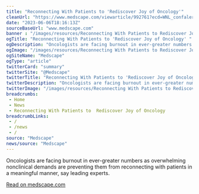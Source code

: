 ```yaml
--- 
title: "Reconnecting With Patients to 'Rediscover Joy of Oncology'"
cleanUrl: "https://www.medscape.com/viewarticle/992761?ecd=WNL_confalert_230605_MSCPEDIT_etid5496878&uac=348197MT&impID=5496878#vp_2"
date: "2023-06-06T18:16:13Z"
sourceBaseUrl: "www.medscape.com"
banner : "/images/resources/Reconnecting With Patients to Rediscover Joy of Oncology.jpg"
ogTitle: "Reconnecting With Patients to 'Rediscover Joy of Oncology' "
ogDescription: "Oncologists are facing burnout in ever-greater numbers as overwhelming nonclinical demands are preventing them from reconnecting with patients in a meaningful manner, say leading experts."
ogImage: "/images/resources/Reconnecting With Patients to Rediscover Joy of Oncology.jpg"
ogSiteName: "Medscape"
ogType: "article"
twitterCard: "summary"
twitterSite: "@Medscape"
twitterTitle: "Reconnecting With Patients to 'Rediscover Joy of Oncology' "
twitterDescription: "Oncologists are facing burnout in ever-greater numbers as overwhelming nonclinical demands are preventing them from reconnecting with patients in a meaningful manner, say leading experts."
twitterImage: "/images/resources/Reconnecting With Patients to Rediscover Joy of Oncology.jpg"
breadcrumbs:
 - Home
 - News
 - Reconnecting With Patients to  Rediscover Joy of Oncology
breadcrumbLinks:
 - / 
 - /news
 - / 
source: "Medscape"
news/source: "Medscape"
---
```

Oncologists are facing burnout in ever-greater numbers as overwhelming nonclinical demands are preventing them from reconnecting with patients in a meaningful manner, say leading experts.  
  
[Read on medscape.com](https://www.medscape.com/viewarticle/992761?ecd=WNL_confalert_230605_MSCPEDIT_etid5496878&uac=348197MT&impID=5496878#vp_2)
